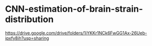 # CNN-estimation-of-brain-strain-distribution
https://drive.google.com/drive/folders/1iYKKr1NCk6FwGG1Ax-26Ueb-ipxfy8ih?usp=sharing
